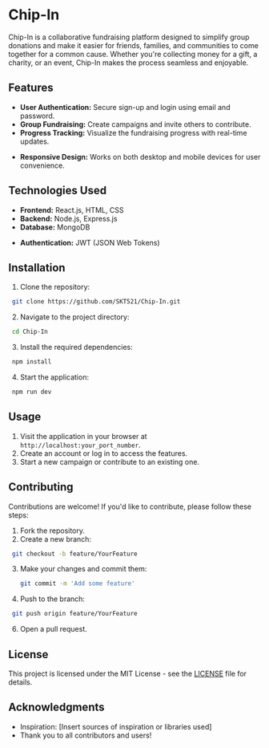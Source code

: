 # Chip-In

Chip-In is a collaborative fundraising platform designed to simplify group donations and make it easier for friends, families, and communities to come together for a common cause. Whether you're collecting money for a gift, a charity, or an event, Chip-In makes the process seamless and enjoyable.

## Features

- **User Authentication:** Secure sign-up and login using email and password.
- **Group Fundraising:** Create campaigns and invite others to contribute.
- **Progress Tracking:** Visualize the fundraising progress with real-time updates.
<!-- - **Payment Integration:** Easily handle transactions with popular payment gateways.-->
- **Responsive Design:** Works on both desktop and mobile devices for user convenience.

## Technologies Used

- **Frontend:** React.js, HTML, CSS
- **Backend:** Node.js, Express.js
- **Database:** MongoDB
<!-- - **Payment Integration:** Stripe (or any other payment service used) -->
- **Authentication:** JWT (JSON Web Tokens)

## Installation

1. Clone the repository:
  ```bash
   git clone https://github.com/SKT521/Chip-In.git
  ```

2. Navigate to the project directory:
  ```bash
   cd Chip-In
  ```

3. Install the required dependencies:
  ```bash
   npm install
  ```
4. Start the application:
  ```bash
   npm run dev
  ```

## Usage

1. Visit the application in your browser at `http://localhost:your_port_number`.
2. Create an account or log in to access the features.
3. Start a new campaign or contribute to an existing one.

## Contributing

Contributions are welcome! If you'd like to contribute, please follow these steps:

1. Fork the repository.
2. Create a new branch:
  ```bash
   git checkout -b feature/YourFeature
  ```

3. Make your changes and commit them:
   ```bash
   git commit -m 'Add some feature'
   ```

4. Push to the branch:
  ```bash
   git push origin feature/YourFeature
   ```

6. Open a pull request.

## License

This project is licensed under the MIT License - see the [LICENSE](LICENSE) file for details.

## Acknowledgments

- Inspiration: [Insert sources of inspiration or libraries used]
- Thank you to all contributors and users!

